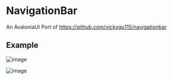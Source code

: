 # NavigationBar
An AvaloniaUI Port of https://github.com/vickyqu115/navigationbar

## Example
![image](https://github.com/furesoft/NavigationBar/assets/4117602/f6358f4b-b0e4-4ce0-8850-8863459263e3)

![image](https://github.com/furesoft/NavigationBar/assets/4117602/ed174f3b-c1d8-4049-a362-d59ed5f71e83)

